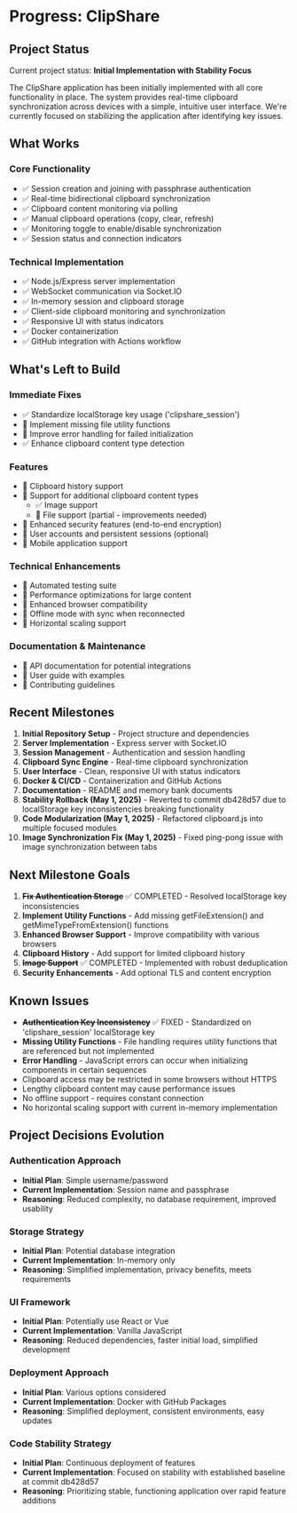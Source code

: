 # Progress: ClipShare

## Project Status
Current project status: **Initial Implementation with Stability Focus**

The ClipShare application has been initially implemented with all core functionality in place. The system provides real-time clipboard synchronization across devices with a simple, intuitive user interface. We're currently focused on stabilizing the application after identifying key issues.

## What Works

### Core Functionality
- ✅ Session creation and joining with passphrase authentication
- ✅ Real-time bidirectional clipboard synchronization
- ✅ Clipboard content monitoring via polling
- ✅ Manual clipboard operations (copy, clear, refresh)
- ✅ Monitoring toggle to enable/disable synchronization
- ✅ Session status and connection indicators

### Technical Implementation
- ✅ Node.js/Express server implementation
- ✅ WebSocket communication via Socket.IO
- ✅ In-memory session and clipboard storage
- ✅ Client-side clipboard monitoring and synchronization
- ✅ Responsive UI with status indicators
- ✅ Docker containerization
- ✅ GitHub integration with Actions workflow

## What's Left to Build

### Immediate Fixes
- ✅ Standardize localStorage key usage ('clipshare_session')
- 🔄 Implement missing file utility functions
- 🔄 Improve error handling for failed initialization
- ✅ Enhance clipboard content type detection

### Features
- 🔄 Clipboard history support
- 🔄 Support for additional clipboard content types
  - ✅ Image support
  - 🔄 File support (partial - improvements needed)
- 🔄 Enhanced security features (end-to-end encryption)
- 🔄 User accounts and persistent sessions (optional)
- 🔄 Mobile application support

### Technical Enhancements
- 🔄 Automated testing suite
- 🔄 Performance optimizations for large content
- 🔄 Enhanced browser compatibility
- 🔄 Offline mode with sync when reconnected
- 🔄 Horizontal scaling support

### Documentation & Maintenance
- 🔄 API documentation for potential integrations
- 🔄 User guide with examples
- 🔄 Contributing guidelines

## Recent Milestones
1. **Initial Repository Setup** - Project structure and dependencies
2. **Server Implementation** - Express server with Socket.IO
3. **Session Management** - Authentication and session handling
4. **Clipboard Sync Engine** - Real-time clipboard synchronization
5. **User Interface** - Clean, responsive UI with status indicators
6. **Docker & CI/CD** - Containerization and GitHub Actions
7. **Documentation** - README and memory bank documents
8. **Stability Rollback (May 1, 2025)** - Reverted to commit db428d57 due to localStorage key inconsistencies breaking functionality
9. **Code Modularization (May 1, 2025)** - Refactored clipboard.js into multiple focused modules
10. **Image Synchronization Fix (May 1, 2025)** - Fixed ping-pong issue with image synchronization between tabs

## Next Milestone Goals
1. ~~**Fix Authentication Storage**~~ ✅ COMPLETED - Resolved localStorage key inconsistencies
2. **Implement Utility Functions** - Add missing getFileExtension() and getMimeTypeFromExtension() functions
3. **Enhanced Browser Support** - Improve compatibility with various browsers
4. **Clipboard History** - Add support for limited clipboard history
5. ~~**Image Support**~~ ✅ COMPLETED - Implemented with robust deduplication
6. **Security Enhancements** - Add optional TLS and content encryption

## Known Issues
- ~~**Authentication Key Inconsistency**~~ ✅ FIXED - Standardized on 'clipshare_session' localStorage key
- **Missing Utility Functions** - File handling requires utility functions that are referenced but not implemented
- **Error Handling** - JavaScript errors can occur when initializing components in certain sequences
- Clipboard access may be restricted in some browsers without HTTPS
- Lengthy clipboard content may cause performance issues
- No offline support - requires constant connection
- No horizontal scaling support with current in-memory implementation

## Project Decisions Evolution

### Authentication Approach
- **Initial Plan**: Simple username/password
- **Current Implementation**: Session name and passphrase
- **Reasoning**: Reduced complexity, no database requirement, improved usability

### Storage Strategy
- **Initial Plan**: Potential database integration
- **Current Implementation**: In-memory only
- **Reasoning**: Simplified implementation, privacy benefits, meets requirements

### UI Framework
- **Initial Plan**: Potentially use React or Vue
- **Current Implementation**: Vanilla JavaScript
- **Reasoning**: Reduced dependencies, faster initial load, simplified development

### Deployment Approach
- **Initial Plan**: Various options considered
- **Current Implementation**: Docker with GitHub Packages
- **Reasoning**: Simplified deployment, consistent environments, easy updates

### Code Stability Strategy
- **Initial Plan**: Continuous deployment of features
- **Current Implementation**: Focused on stability with established baseline at commit db428d57
- **Reasoning**: Prioritizing stable, functioning application over rapid feature additions
